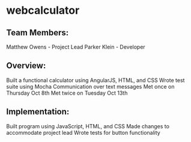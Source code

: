 # webcalculator

## Team Members:
Matthew Owens - Project Lead
Parker Klein - Developer

## Overview:
Built a functional calculator using AngularJS, HTML, and CSS
Wrote test suite using Mocha
Communication over text messages
Met once on Thursday Oct 8th
Met twice on Tuesday Oct 13th

## Implementation:
Built program using JavaScript, HTML, and CSS
Made changes to accommodate project lead
Wrote tests for button functionality
